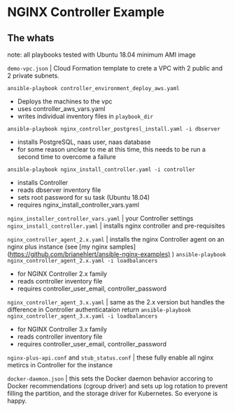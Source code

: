 NGINX Controller Example
=========

The whats
------------

note: all playbooks tested with Ubuntu 18.04 minimum AMI image

`demo-vpc.json` | Cloud Formation template to crete a VPC with 2 public and 2 private subnets.

`ansible-playbook controller_environment_deploy_aws.yaml`

- Deploys the machines to the vpc
- uses controller_aws_vars.yaml
- writes individual inventory files in `playbook_dir`

`ansible-playbook nginx_controller_postgresl_install.yaml -i dbserver`

- installs PostgreSQL, naas user, naas database
- for some reason unclear to me at this time, this needs to be run a second time to overcome a failure

`ansible-playbook nginx_install_controller.yaml -i controller`

- installs Controller
- reads dbserver inventory file
- sets root password for su task (Ubuntu 18.04)
- requires nginx_install_controller_vars.yaml

`nginx_installer_controller_vars.yaml` | your Controller settings
`nginx_install_controller.yaml` | installs nginx controller and pre-requisites

`nginx_controller_agent_2.x.yaml` | installs the nginx Controller agent on an nginx plus instance (see [my nginx samples] (<https://github.com/brianehlert/ansible-nginx-examples)> )
`ansible-playbook nginx_controller_agent_2.x.yaml -i loadbalancers`

- for NGINX Controller 2.x family
- reads controller inventory file
- requires controller_user_email, controller_password

`nginx_controller_agent_3.x.yaml` | same as the 2.x version but handles the difference in Controller authenticataion return
`ansible-playbook nginx_controller_agent_3.x.yaml -i loadbalancers`

- for NGINX Controller 3.x family
- reads controller inventory file
- requires controller_user_email, controller_password

`nginx-plus-api.conf` and `stub_status.conf` | these fully enable all nginx metircs in Controller for the instance

`docker-daemon.json` | this sets the Docker daemon behavior accoring to Docker recommendations (cgroup driver) and sets up log rotation to prevent filling the partition, and the storage driver for Kubernetes.  So everyone is happy.
